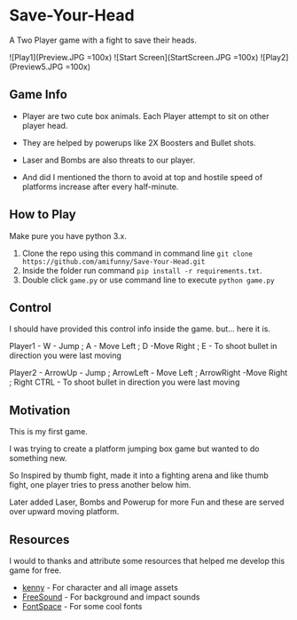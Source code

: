 
# Save-Your-Head

A Two Player game with a fight to save their heads.

![Play1](Preview.JPG =100x) ![Start Screen](StartScreen.JPG =100x) ![Play2](Preview5.JPG =100x)

## Game Info

 - Player are two cute box animals. Each Player attempt to sit on other
   player head.
   
- They are helped by powerups like 2X Boosters and Bullet
   shots. 
   
 - Laser and Bombs are also threats to our player. 

 - And did I mentioned the thorn to avoid at top and hostile speed of platforms   increase after every half-minute.

## How to Play

Make pure you have python 3.x.

 1. Clone the repo using  this command in command line `git clone https://github.com/amifunny/Save-Your-Head.git`
 2. Inside the folder run command `pip install -r requirements.txt`.
 3.  Double click `game.py` or use command line to execute `python game.py`

## Control

I should have provided this control info inside the game. but... here it is.

Player1 -
W - Jump ;  A - Move Left ; D -Move Right ; 
E - To shoot bullet in direction you were last moving

Player2 -
ArrowUp - Jump ;  ArrowLeft - Move Left ; ArrowRight -Move Right ; 
Right CTRL - To shoot bullet in direction you were last moving

## Motivation

This is my first game.

I was trying to create a platform jumping box game but wanted to do something new.

 So Inspired by thumb fight, made it into a fighting arena and like thumb fight, one player tries to press another below him.
 
Later added Laser, Bombs and Powerup for more Fun and these are served over upward moving platform.

## Resources

I would to thanks and attribute some resources that helped me develop this game for free.

- [kenny](https://kenney.nl/) - For character and all image assets
- [FreeSound](https://freesound.org/) - For background and impact sounds
- [FontSpace](https://www.fontspace.com/) - For some cool fonts
